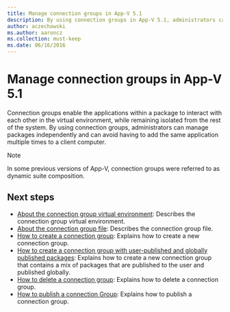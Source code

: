 ```yaml
---
title: Manage connection groups in App-V 5.1
description: By using connection groups in App-V 5.1, administrators can manage packages independently and can avoid having to add the same application multiple times to a client computer.
author: aczechowski
ms.author: aaroncz
ms.collection: must-keep
ms.date: 06/16/2016
---
```


# Manage connection groups in App-V 5.1

Connection groups enable the applications within a package to interact with each other in the virtual environment, while remaining isolated from the rest of the system. By using connection groups, administrators can manage packages independently and can avoid having to add the same application multiple times to a client computer.

> [!NOTE]
> In some previous versions of App-V, connection groups were referred to as dynamic suite composition.

## Next steps

- [About the connection group virtual environment](about-the-connection-group-virtual-environment51.md): Describes the connection group virtual environment.
- [About the connection group file](about-the-connection-group-file51.md): Describes the connection group file.
- [How to create a connection group](how-to-create-a-connection-group51.md): Explains how to create a new connection group.
- [How to create a connection group with user-published and globally published packages](how-to-create-a-connection-group-with-user-published-and-globally-published-packages51.md): Explains how to create a new connection group that contains a mix of packages that are published to the user and published globally.
- [How to delete a connection group](how-to-delete-a-connection-group51.md): Explains how to delete a connection group.
- [How to publish a connection Group](how-to-publish-a-connection-group51.md): Explains how to publish a connection group.
